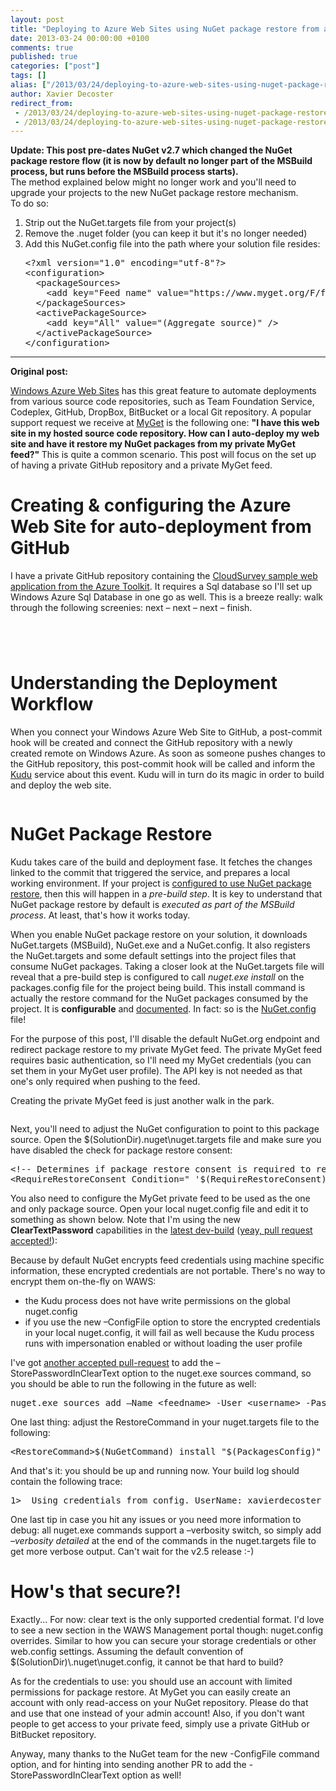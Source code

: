 ```yaml
---
layout: post
title: "Deploying to Azure Web Sites using NuGet package restore from a secured feed"
date: 2013-03-24 00:00:00 +0100
comments: true
published: true
categories: ["post"]
tags: []
alias: ["/2013/03/24/deploying-to-azure-web-sites-using-nuget-package-restore-from-a-secured-feed/"]
author: Xavier Decoster
redirect_from:
 - /2013/03/24/deploying-to-azure-web-sites-using-nuget-package-restore-from-a-secured-feed/.html
 - /2013/03/24/deploying-to-azure-web-sites-using-nuget-package-restore-from-a-secured-feed/.html
---
```

<p>
<b>
Update: This post pre-dates NuGet v2.7 which changed the NuGet package restore flow (it is now by default no longer part of the MSBuild process, but runs before the MSBuild process starts).
</b><br/>
The method explained below might no longer work and you'll need to upgrade your projects to the new NuGet package restore mechanism.<br/>
To do so:
<ol>
<li>Strip out the NuGet.targets file from your project(s)</li>
<li>Remove the .nuget folder (you can keep it but it's no longer needed)</li>
<li>Add this NuGet.config file into the path where your solution file resides:<br/>
<pre>
&lt;?xml version="1.0" encoding="utf-8"?&gt;
&lt;configuration&gt;
  &lt;packageSources&gt;
    &lt;add key="Feed name" value="https://www.myget.org/F/feed_goes_here/api/v2/" /&gt;
  &lt;/packageSources&gt;
  &lt;activePackageSource&gt;
    &lt;add key="All" value="(Aggregate source)" />
  &lt;/activePackageSource&gt;
&lt;/configuration&gt;
</pre></li>
</ol>
</p>

<hr/>

<p><b>Original post:</b></p>

<p><p><a href="http://www.windowsazure.com/en-us/home/scenarios/web-sites/">Windows Azure Web Sites</a> has this great feature to automate deployments from various source code repositories, such as Team Foundation Service, Codeplex, GitHub, DropBox, BitBucket or a local Git repository. A popular support request we receive at <a href="http://www.myget.org">MyGet</a> is the following one: <strong>"I have this web site in my hosted source code repository. How can I auto-deploy my web site and have it restore my NuGet packages from my private MyGet feed?" </strong>This is quite a common scenario. This post will focus on the set up of having a private GitHub repository and a private MyGet feed.
</p><h1>Creating &amp; configuring the Azure Web Site for auto-deployment from GitHub
</h1><p>I have a private GitHub repository containing the <a href="http://blog.ntotten.com/2012/07/24/windows-azure-web-sites-modern-application-sample-cloud-survey/">CloudSurvey sample web application from the Azure Toolkit</a>. It requires a Sql database so I'll set up Windows Azure Sql Database in one go as well. This is a breeze really: walk through the following screenies: next – next – next – finish.
</p><p><img src="/get/032413_1935_Deployingto1_634997505156711815.png" alt=""/>
    </p><p><img src="/get/032413_1935_Deployingto2_634997505160930295.png" alt=""/>
    </p><p><img src="/get/032413_1935_Deployingto3_634997505164992535.png" alt=""/>
    </p><p><img src="/get/032413_1935_Deployingto4_634997505169367235.png" alt=""/>
    </p><h1>Understanding the Deployment Workflow
</h1><p>When you connect your Windows Azure Web Site to GitHub, a post-commit hook will be created and connect the GitHub repository with a newly created remote on Windows Azure. As soon as someone pushes changes to the GitHub repository, this post-commit hook will be called and inform the <a href="https://github.com/projectkudu/kudu">Kudu</a> service about this event. Kudu will in turn do its magic in order to build and deploy the web site.
</p><p><img src="/get/032413_1935_Deployingto5_634997505173898166.png" alt=""/>
    </p><h1>NuGet Package Restore
</h1><p>Kudu takes care of the build and deployment fase. It fetches the changes linked to the commit that triggered the service, and prepares a local working environment. If your project is <a href="http://docs.nuget.org/docs/workflows/using-nuget-without-committing-packages">configured to use NuGet package restore</a>, then this will happen in a <em>pre-build step</em>. It is key to understand that NuGet package restore by default is <em>executed as part of the MSBuild process</em>. At least, that's how it works today.
</p><p>When you enable NuGet package restore on your solution, it downloads NuGet.targets (MSBuild), NuGet.exe and a NuGet.config. It also registers the NuGet.targets and some default settings into the project files that consume NuGet packages. Taking a closer look at the NuGet.targets file will reveal that a pre-build step is configured to call <em>nuget.exe install</em> on the packages.config file for the project being build. This install command is actually the restore command for the NuGet packages consumed by the project. It is <strong>configurable</strong> and <a href="http://docs.nuget.org/docs/reference/command-line-reference">documented</a>. In fact: so is the <a href="http://docs.nuget.org/docs/reference/nuget-config-file">NuGet.config</a> file!
</p><p>For the purpose of this post, I'll disable the default NuGet.org endpoint and redirect package restore to my private MyGet feed. The private MyGet feed requires basic authentication, so I'll need my MyGet credentials (you can set them in your MyGet user profile). The API key is not needed as that one's only required when pushing to the feed.
</p><p>Creating the private MyGet feed is just another walk in the park.
</p><p><img src="/get/032413_1935_Deployingto6_634997505178897814.png" alt=""/>
    </p><p>Next, you'll need to adjust the NuGet configuration to point to this package source. Open the $(SolutionDir).nuget\nuget.targets file and make sure you have disabled the check for package restore consent:
</p><p><pre>&lt;!-- Determines if package restore consent is required to restore packages --&gt;<br/>&lt;RequireRestoreConsent Condition=" '$(RequireRestoreConsent)' != 'false' "&gt;false&lt;/RequireRestoreConsent&gt;</pre></p><p>You also need to configure the MyGet private feed to be used as the one and only package source. Open your local nuget.config file and edit it to something as shown below. Note that I'm using the new <strong>ClearTextPassword</strong> capabilities in the <a href="http://build.nuget.org/NuGet.exe">latest dev-build</a> (<a href="http://nuget.codeplex.com/SourceControl/network/forks/XavierDecoster/NuGet2991/contribution/4018#!/tab/comments" target="_blank">yeay, pull request accepted!</a>):
</p><p><script src="https://gist.github.com/xavierdecoster/0b8b6fa4986b18283373.js"></script></p><p>Because by default NuGet encrypts feed credentials using machine specific information, these encrypted credentials are not portable. There's no way to encrypt them on-the-fly on WAWS:
</p><ul><li>the Kudu process does not have write permissions on the global nuget.config
</li><li>if you use the new –ConfigFile option to store the encrypted credentials in your local nuget.config, it will fail as well because the Kudu process runs with impersonation enabled or without loading the user profile
</li></ul><p>I've got <a href="http://nuget.codeplex.com/SourceControl/network/forks/XavierDecoster/ClearTextOptionInSourcesCommand/contribution/4311" target="_blank">another accepted pull-request</a> to add the –StorePasswordInClearText option to the nuget.exe sources command, so you should be able to run the following in the future as well:
</p><p><pre>nuget.exe sources add –Name &lt;feedname&gt; -User &lt;username&gt; -Password &lt;password&gt; -ConfigFile nuget.config -StorePasswordInClearText</pre>
</p><p>One last thing: adjust the RestoreCommand in your nuget.targets file to the following:
</p><p><pre>&lt;RestoreCommand&gt;$(NuGetCommand) install "$(PackagesConfig)" -NonInteractive $(RequireConsentSwitch) -solutionDir "$(SolutionDir) "&lt;/RestoreCommand&gt;</pre></p><p>And that's it: you should be up and running now. Your build log should contain the following trace:
</p><p><pre>1>  Using credentials from config. UserName: xavierdecoster</pre></p><p>One last tip in case you hit any issues or you need more information to debug: all nuget.exe commands support a –verbosity switch, so simply add <em>–verbosity detailed</em> at the end of the commands in the nuget.targets file to get more verbose output. Can't wait for the v2.5 release :-)</p></p>

<h1>How's that secure?!</h1>

<p>Exactly... For now: clear text is the only supported credential format. I'd love to see a new section in the WAWS Management portal though: nuget.config overrides. Similar to how you can secure your storage credentials or other web.config settings. Assuming the default convention of $(SolutionDir)\.nuget\nuget.config, it cannot be that hard to build?</p>

<p>As for the credentials to use: you should use an account with limited permissions for package restore. At MyGet you can easily create an account with only read-access on your NuGet repository. Please do that and use that one instead of your admin account! Also, if you don't want people to get access to your private feed, simply use a private GitHub or BitBucket repository.</p>

<p>Anyway, many thanks to the NuGet team for the new -ConfigFile command option, and for hinting into sending another PR to add the -StorePasswordInClearText option as well!</p>
